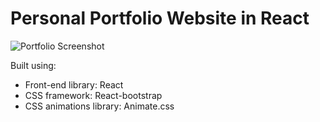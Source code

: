# Personal Portfolio Website in React

![Portfolio Screenshot](https://drive.google.com/uc?id=1xiij9lVHpzoC-blIL5fPo6vvB8WSkwBY)

Built using:

- Front-end library: React
- CSS framework: React-bootstrap
- CSS animations library: Animate.css
